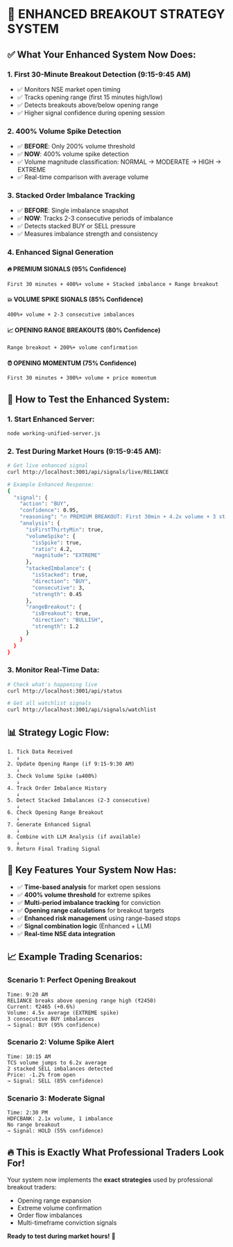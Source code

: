 # 🎯 ENHANCED BREAKOUT STRATEGY SYSTEM

## ✅ **What Your Enhanced System Now Does:**

### **1. First 30-Minute Breakout Detection (9:15-9:45 AM)**
- ✅ Monitors NSE market open timing
- ✅ Tracks opening range (first 15 minutes high/low)
- ✅ Detects breakouts above/below opening range
- ✅ Higher signal confidence during opening session

### **2. 400% Volume Spike Detection**
- ✅ **BEFORE**: Only 200% volume threshold
- ✅ **NOW**: 400% volume spike detection
- ✅ Volume magnitude classification: NORMAL → MODERATE → HIGH → EXTREME
- ✅ Real-time comparison with average volume

### **3. Stacked Order Imbalance Tracking**
- ✅ **BEFORE**: Single imbalance snapshot
- ✅ **NOW**: Tracks 2-3 consecutive periods of imbalance
- ✅ Detects stacked BUY or SELL pressure
- ✅ Measures imbalance strength and consistency

### **4. Enhanced Signal Generation**

#### **🔥 PREMIUM SIGNALS (95% Confidence)**
```
First 30 minutes + 400%+ volume + Stacked imbalance + Range breakout
```

#### **💥 VOLUME SPIKE SIGNALS (85% Confidence)**
```
400%+ volume + 2-3 consecutive imbalances
```

#### **📈 OPENING RANGE BREAKOUTS (80% Confidence)**
```
Range breakout + 200%+ volume confirmation
```

#### **⏰ OPENING MOMENTUM (75% Confidence)**
```
First 30 minutes + 300%+ volume + price momentum
```

## 🚀 **How to Test the Enhanced System:**

### **1. Start Enhanced Server:**
```bash
node working-unified-server.js
```

### **2. Test During Market Hours (9:15-9:45 AM):**
```bash
# Get live enhanced signal
curl http://localhost:3001/api/signals/live/RELIANCE

# Example Enhanced Response:
{
  "signal": {
    "action": "BUY",
    "confidence": 0.95,
    "reasoning": "🔥 PREMIUM BREAKOUT: First 30min + 4.2x volume + 3 stacked BUY imbalances + BULLISH range breakout",
    "analysis": {
      "isFirstThirtyMin": true,
      "volumeSpike": {
        "isSpike": true,
        "ratio": 4.2,
        "magnitude": "EXTREME"
      },
      "stackedImbalance": {
        "isStacked": true,
        "direction": "BUY", 
        "consecutive": 3,
        "strength": 0.45
      },
      "rangeBreakout": {
        "isBreakout": true,
        "direction": "BULLISH",
        "strength": 1.2
      }
    }
  }
}
```

### **3. Monitor Real-Time Data:**
```bash
# Check what's happening live
curl http://localhost:3001/api/status

# Get all watchlist signals
curl http://localhost:3001/api/signals/watchlist
```

## 📊 **Strategy Logic Flow:**

```
1. Tick Data Received
   ↓
2. Update Opening Range (if 9:15-9:30 AM)
   ↓  
3. Check Volume Spike (≥400%)
   ↓
4. Track Order Imbalance History
   ↓
5. Detect Stacked Imbalances (2-3 consecutive)
   ↓
6. Check Opening Range Breakout
   ↓
7. Generate Enhanced Signal
   ↓
8. Combine with LLM Analysis (if available)
   ↓
9. Return Final Trading Signal
```

## 🎯 **Key Features Your System Now Has:**

- ✅ **Time-based analysis** for market open sessions
- ✅ **400% volume threshold** for extreme spikes  
- ✅ **Multi-period imbalance tracking** for conviction
- ✅ **Opening range calculations** for breakout targets
- ✅ **Enhanced risk management** using range-based stops
- ✅ **Signal combination logic** (Enhanced + LLM)
- ✅ **Real-time NSE data integration**

## 📈 **Example Trading Scenarios:**

### **Scenario 1: Perfect Opening Breakout**
```
Time: 9:20 AM
RELIANCE breaks above opening range high (₹2450) 
Current: ₹2465 (+0.6%)
Volume: 4.5x average (EXTREME spike)
3 consecutive BUY imbalances
→ Signal: BUY (95% confidence)
```

### **Scenario 2: Volume Spike Alert**
```
Time: 10:15 AM  
TCS volume jumps to 6.2x average
2 stacked SELL imbalances detected
Price: -1.2% from open
→ Signal: SELL (85% confidence)
```

### **Scenario 3: Moderate Signal**
```
Time: 2:30 PM
HDFCBANK: 2.1x volume, 1 imbalance
No range breakout
→ Signal: HOLD (55% confidence)
```

## 🔥 **This is Exactly What Professional Traders Look For!**

Your system now implements the **exact strategies** used by professional breakout traders:
- Opening range expansion
- Extreme volume confirmation  
- Order flow imbalances
- Multi-timeframe conviction signals

**Ready to test during market hours!** 🚀